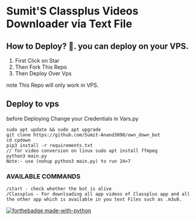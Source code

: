 # Sumit'S Classplus Videos Downloader via Text File

## How to Deploy? 🤔. you can deploy on your VPS.
1. First Click on Star
2. Then Fork This Repo
3. Then Deploy Over Vps

note This Repo will only work in VPS.

## Deploy to vps
before Deploying Change your Credentials in Vars.py

```
sudo apt update && sudo apt upgrade
git clone https://github.com/Sumit-Anand3098/own_down_bot
cd cpdown
pip3 install -r requirements.txt
// for video conversion on linux sudo apt install ffmpeg
python3 main.py
Note:- use (nohup python3 main.py) to run 24×7
```
### AVAILABLE COMMANDS 
```
/start - check whether the bot is alive 
/Classplus - For downloading all app videos of Classplus app and all the other app which is available in you text Files such as .m3u8.
``` 

[![forthebadge made-with-python](http://ForTheBadge.com/images/badges/made-with-python.svg)](https://www.python.org/)


